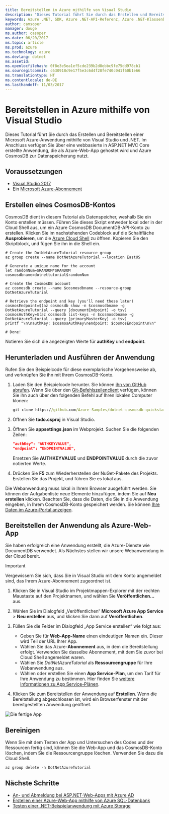 ```yaml
---
title: Bereitstellen in Azure mithilfe von Visual Studio
description: "Dieses Tutorial führt Sie durch das Erstellen und Bereitstellen einer Microsoft Azure-Anwendung mithilfe von Visual Studio und .NET."
keywords: Azure .NET, SDK, Azure .NET-API-Referenz, Azure .NET-Klassenbibliothek
author: camsoper
manager: douge
ms.author: casoper
ms.date: 06/20/2017
ms.topic: article
ms.prod: azure
ms.technology: azure
ms.devlang: dotnet
ms.assetid: 
ms.openlocfilehash: 0f8e3e5ea1ef5cde239b2d8ebbc9fe75dd978cb1
ms.sourcegitcommit: c630918c9e17f5e3c6d4f28fe740c041f60b1e66
ms.translationtype: HT
ms.contentlocale: de-DE
ms.lasthandoff: 11/03/2017
---
```

# <a name="deploy-to-azure-from-visual-studio"></a>Bereitstellen in Azure mithilfe von Visual Studio

Dieses Tutorial führt Sie durch das Erstellen und Bereitstellen einer Microsoft Azure-Anwendung mithilfe von Visual Studio und .NET.  Im Anschluss verfügen Sie über eine webbasierte in ASP.NET MVC Core erstellte Anwendung, die als Azure-Web-App gehostet wird und Azure CosmosDB zur Datenspeicherung nutzt.

## <a name="prerequisites"></a>Voraussetzungen

* [Visual Studio 2017](https://www.visualstudio.com/downloads/)
* Ein [Microsoft Azure-Abonnement](https://azure.microsoft.com/free/)

## <a name="create-a-cosmosdb-account"></a>Erstellen eines CosmosDB-Kontos

CosmosDB dient in diesem Tutorial als Datenspeicher, weshalb Sie ein Konto erstellen müssen.  Führen Sie dieses Skript entweder lokal oder in der Cloud Shell aus, um ein Azure CosmosDB DocumentDB-API-Konto zu erstellen.  Klicken Sie im nachstehenden Codeblock auf die Schaltfläche **Ausprobieren**, um die [Azure Cloud Shell](/azure/cloud-shell/) zu öffnen. Kopieren Sie den Skriptblock, und fügen Sie ihn in die Shell ein.

```azurecli-interactive
# Create the DotNetAzureTutorial resource group
az group create --name DotNetAzureTutorial --location EastUS

# Generate a unique name for the account
let randomNum=$RANDOM*$RANDOM
cosmosdbname=dotnettutorial$randomNum

# Create the CosmosDB account
az cosmosdb create --name $cosmosdbname --resource-group DotNetAzureTutorial

# Retrieve the endpoint and key (you'll need these later)
cosmosEndpoint=$(az cosmosdb show -n $cosmosdbname -g DotNetAzureTutorial --query [documentEndpoint] -o tsv)
cosmosAuthKey=$(az cosmosdb list-keys -n $cosmosdbname -g DotNetAzureTutorial --query [primaryMasterKey] -o tsv)
printf "\n\nauthKey: $cosmosAuthKey\nendpoint: $cosmosEndpoint\n\n"

# Done!

```

Notieren Sie sich die angezeigten Werte für **authKey** und **endpoint**. 

## <a name="downloading-and-running-the-application"></a>Herunterladen und Ausführen der Anwendung

Rufen Sie den Beispielcode für diese exemplarische Vorgehensweise ab, und verknüpfen Sie ihn mit Ihrem CosmosDB-Konto.

1. Laden Sie den Beispielcode herunter.  Sie können [ihn von GitHub abrufen](https://github.com/Azure-Samples/dotnet-cosmosdb-quickstart/). Wenn Sie über den [Git-Befehlszeilenclient](https://git-scm.com/) verfügen, können Sie ihn auch über den folgenden Befehl auf Ihren lokalen Computer klonen:

    ```cmd
    git clone https://github.com/Azure-Samples/dotnet-cosmosdb-quickstart
    ```

2. Öffnen Sie **todo.csproj** in Visual Studio.

3. Öffnen Sie **appsettings.json** im Webprojekt.  Suchen Sie die folgenden Zeilen:

    ```json
    "authKey": "AUTHKEYVALUE",
    "endpoint": "ENDPOINTVALUE",
    ```
    Ersetzen Sie **AUTHKEYVALUE** und **ENDPOINTVALUE** durch die zuvor notierten Werte.

4. Drücken Sie **F5** zum Wiederherstellen der NuGet-Pakete des Projekts. Erstellen Sie das Projekt, und führen Sie es lokal aus.

Die Webanwendung muss lokal in Ihrem Browser ausgeführt werden.  Sie können der Aufgabenliste neue Elemente hinzufügen, indem Sie auf **Neu erstellen** klicken.  Beachten Sie, dass die Daten, die Sie in die Anwendung eingeben, in Ihrem CosmosDB-Konto gespeichert werden.  Sie können [Ihre Daten im Azure-Portal anzeigen](/azure/documentdb/documentdb-view-json-document-explorer).

## <a name="deploying-the-application-as-an-azure-web-app"></a>Bereitstellen der Anwendung als Azure-Web-App

Sie haben erfolgreich eine Anwendung erstellt, die Azure-Dienste wie DocumentDB verwendet.  Als Nächstes stellen wir unsere Webanwendung in der Cloud bereit.

> [!IMPORTANT]
> Vergewissern Sie sich, dass Sie in Visual Studio mit dem Konto angemeldet sind, das Ihrem Azure-Abonnement zugeordnet ist.

1. Klicken Sie in Visual Studio im Projektmappen-Explorer mit der rechten Maustaste auf den Projektnamen, und wählen Sie **Veröffentlichen...** aus.

2. Wählen Sie im Dialogfeld „Veröffentlichen“ **Microsoft Azure App Service** > **Neu erstellen** aus, und klicken Sie dann auf **Veröffentlichen**.

3. Füllen Sie die Felder im Dialogfeld „App Service erstellen“ wie folgt aus:

    * Geben Sie für **Web-App-Name** einen eindeutigen Namen ein.  Dieser wird Teil der URL Ihrer App.
    * Wählen Sie das Azure-**Abonnement** aus, in dem die Bereitstellung erfolgt.  Verwenden Sie dasselbe Abonnement, mit dem Sie zuvor bei Cloud Shell angemeldet waren.
    * Wählen Sie *DotNetAzureTutorial* als **Ressourcengruppe** für Ihre Webanwendung aus.
    * Wählen oder erstellen Sie einen **App Service-Plan**, um den Tarif für Ihre Anwendung zu bestimmen.  Hier finden Sie [weitere Informationen zu App Service-Plänen](/azure/app-service/azure-web-sites-web-hosting-plans-in-depth-overview).

4. Klicken Sie zum Bereitstellen der Anwendung auf **Erstellen**.  Wenn die Bereitstellung abgeschlossen ist, wird ein Browserfenster mit der bereitgestellten Anwendung geöffnet.

![Die fertige App](./media/dotnet-quickstart/todo.png)

## <a name="clean-up"></a>Bereinigen

Wenn Sie mit dem Testen der App und Untersuchen des Codes und der Ressourcen fertig sind, können Sie die Web-App und das CosmosDB-Konto löschen, indem Sie die Ressourcengruppe löschen. Verwenden Sie dazu die Cloud Shell.

```azurecli-interactive
az group delete -n DotNetAzureTutorial
```

## <a name="next-steps"></a>Nächste Schritte

* [An- und Abmeldung bei ASP.NET-Web-Apps mit Azure AD](/azure/active-directory/develop/active-directory-devquickstarts-webapp-dotnet)
* [Erstellen einer Azure-Web-App mithilfe von Azure SQL-Datenbank](/azure/app-service-web/web-sites-dotnet-get-started)
* [Testen einer .NET-Beispielanwendung mit Azure Storage](/azure/storage/storage-samples-dotnet)


